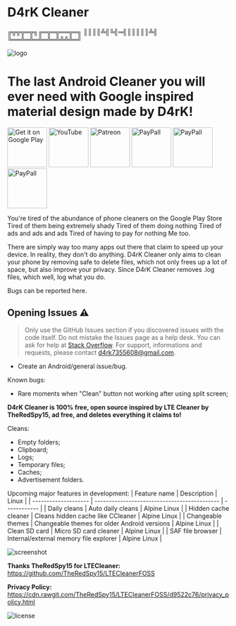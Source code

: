 # D4rK Cleaner

╔╦╦╦═╦╗╔═╦═╦══╦═╗
║║║║╩╣╚╣═╣║║║║║╩╣
╚══╩═╩═╩═╩═╩╩╩╩═╝

![logo](https://github.com/D4rK7355608/com.d4rk.cleaner/blob/master/screenshots/logo.png) 

# The last Android Cleaner you will ever need with Google inspired material design made by D4rK!

[<img src="https://github.com/D4rK7355608/com.d4rk.cleaner/blob/master/screenshots/badges/google_play_store.png"
    alt="Get it on Google Play"
    height="90">](https://play.google.com/store/apps/details?id=com.d4rk.cleaner)
[<img src="https://github.com/D4rK7355608/com.d4rk.cleaner/blob/master/screenshots/badges/youtube.png"
    alt="YouTube"
    height="90">](https://www.youtube.com/channel/UCLDi-rmSRry0pNL-oVvGJAw/featured)
[<img src="https://github.com/D4rK7355608/com.d4rk.cleaner/blob/master/screenshots/badges/patreon.png"
    alt="Patreon"
    height="90">](https://www.patreon.com/d4rk7355608)
[<img src="https://github.com/D4rK7355608/com.d4rk.cleaner/blob/master/screenshots/badges/paypal.png"
    alt="PayPall"
    height="90">](https://www.paypal.me/d4rkmichaeltutorials)
[<img src="https://github.com/D4rK7355608/com.d4rk.cleaner/blob/master/screenshots/badges/deviant_art.png"
    alt="PayPall"
    height="90">](https://www.deviantart.com/d4rk7355608)
[<img src="https://github.com/D4rK7355608/com.d4rk.cleaner/blob/master/screenshots/badges/gamejolt.png"
    alt="PayPall"
    height="90">](https://gamejolt.com/@D4rK_S-A-D)
    
You're tired of the abundance of phone cleaners on the Google Play Store Tired of them being extremely shady Tired of them doing nothing Tired of ads and ads and ads Tired of having to pay for nothing Me too.

There are simply way too many apps out there that claim to speed up your device. In reality, they don't do anything. D4rK Cleaner only aims to clean your phone by removing safe to delete files, which not only frees up a lot of space, but also improve your privacy. Since D4rK Cleaner removes .log files, which well, log what you do.

Bugs can be reported here.

## Opening Issues :warning:

> Only use the GitHub Issues section if you discovered issues with the code itself. Do not mistake the Issues page as a help desk. You can ask for help at [Stack Overflow](https://stackoverflow.com/questions/tagged/android).
> For support, informations and requests, please contact <d4rk7355608@gmail.com>.

- Create an Android/general issue/bug.

Known bugs:
- Rare moments when "Clean" button not working after using split screen;

__D4rK Cleaner is 100% free, open source inspired by LTE Cleaner by TheRedSpy15, ad free, and deletes everything it claims to!__

Cleans:
- Empty folders;
- Clipboard; 
- Logs;
- Temporary files;
- Caches;
- Advertisement folders.

Upcoming major features in development:
| Feature name         | Description                                  | Linux        |
| -------------------- | -------------------------------------------- | ------------ |
| Daily cleans         | Auto daily cleans                            | Alpine Linux |
| Hidden cache cleaner | Cleans hidden cache like CCleaner            | Alpine Linux |
| Changeable themes    | Changeable themes for older Android versions | Alpine Linux |
| Clean SD card        | Micro SD card cleaner                        | Alpine Linux |
| SAF file browser     | Internal/external memory file explorer       | Alpine Linux |

![screenshot](https://github.com/D4rK7355608/com.d4rk.cleaner/blob/master/screenshots/screenshot.png)

__Thanks TheRedSpy15 for LTECleaner:__ https://github.com/TheRedSpy15/LTECleanerFOSS

__Privacy Policy:__ https://cdn.rawgit.com/TheRedSpy15/LTECleanerFOSS/d9522c76/privacy_policy.html

![license](https://imgur.com/QQlcEVT.png) 
